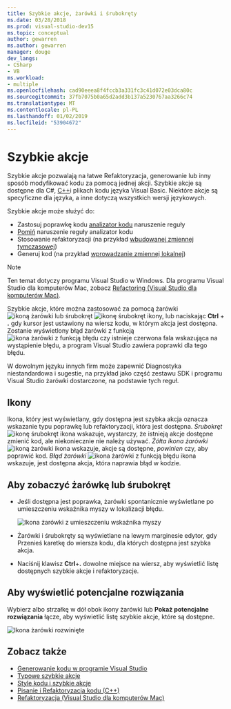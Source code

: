 ```yaml
---
title: Szybkie akcje, żarówki i śrubokręty
ms.date: 03/28/2018
ms.prod: visual-studio-dev15
ms.topic: conceptual
author: gewarren
ms.author: gewarren
manager: douge
dev_langs:
- CSharp
- VB
ms.workload:
- multiple
ms.openlocfilehash: cad90eeea8f4fccb3a331fc3c41d072e03dca80c
ms.sourcegitcommit: 37fb7075b0a65d2add3b137a5230767aa3266c74
ms.translationtype: MT
ms.contentlocale: pl-PL
ms.lasthandoff: 01/02/2019
ms.locfileid: "53904672"
---
```

# <a name="quick-actions"></a>Szybkie akcje

Szybkie akcje pozwalają na łatwe Refaktoryzacja, generowanie lub inny sposób modyfikować kodu za pomocą jednej akcji. Szybkie akcje są dostępne dla C#, [C++](/cpp/ide/writing-and-refactoring-code-cpp)i plikach kodu języka Visual Basic. Niektóre akcje są specyficzne dla języka, a inne dotyczą wszystkich wersji językowych.

Szybkie akcje może służyć do:

- Zastosuj poprawkę kodu [analizator kodu](../code-quality/roslyn-analyzers-overview.md) naruszenie reguły
- [Pomiń](../code-quality/use-roslyn-analyzers.md) naruszenie reguły analizator kodu
- Stosowanie refaktoryzacji (na przykład [wbudowanej zmiennej tymczasowej](../ide/reference/inline-temporary-variable.md))
- Generuj kod (na przykład [wprowadzanie zmiennej lokalnej](../ide/reference/introduce-local-variable.md))

> [!NOTE]
> Ten temat dotyczy programu Visual Studio w Windows. Dla programu Visual Studio dla komputerów Mac, zobacz [Refactoring (Visual Studio dla komputerów Mac)](/visualstudio/mac/refactoring).

Szybkie akcje, które można zastosować za pomocą żarówki ![ikoną żarówki](media/light-bulb-icon.png) lub śrubokręt ![ikonę śrubokręt](media/screwdriver-icon.png) ikony, lub naciskając **Ctrl** + **.** gdy kursor jest ustawiony na wiersz kodu, w którym akcja jest dostępna. Zostanie wyświetlony błąd żarówki z funkcją ![ikona żarówki z funkcją błędu](media/error-light-bulb-icon.png) czy istnieje czerwona fala wskazująca na wystąpienie błędu, a program Visual Studio zawiera poprawki dla tego błędu.

W dowolnym języku innych firm może zapewnić Diagnostyka niestandardowa i sugestie, na przykład jako część zestawu SDK i programu Visual Studio żarówki dostarczone, na podstawie tych reguł.

## <a name="icons"></a>Ikony

Ikona, który jest wyświetlany, gdy dostępna jest szybka akcja oznacza wskazanie typu poprawkę lub refaktoryzacji, która jest dostępna. *Śrubokręt* ![ikonę śrubokręt](media/screwdriver-icon.png) ikona wskazuje, wystarczy, że istnieją akcje dostępne zmienić kod, ale niekoniecznie nie należy używać. *Żółta ikona żarówki* ![ikoną żarówki](media/light-bulb-icon.png) ikona wskazuje, akcje są dostępne, *powinien* czy, aby poprawić kod. *Błąd żarówki* ![ikona żarówki z funkcją błędu](media/error-light-bulb-icon.png) ikona wskazuje, jest dostępna akcja, która naprawia błąd w kodzie.

## <a name="to-see-a-light-bulb-or-screwdriver"></a>Aby zobaczyć żarówkę lub śrubokręt

- Jeśli dostępna jest poprawka, żarówki spontanicznie wyświetlane po umieszczeniu wskaźnika myszy w lokalizacji błędu.

   ![Ikona żarówki z umieszczeniu wskaźnika myszy](../ide/media/vs2015_lightbulb_hover.png)

- Żarówki i śrubokręty są wyświetlane na lewym marginesie edytor, gdy Przenieś karetkę do wiersza kodu, dla których dostępna jest szybka akcja.

- Naciśnij klawisz **Ctrl**+**.** dowolne miejsce na wiersz, aby wyświetlić listę dostępnych szybkie akcje i refaktoryzacje.

## <a name="to-see-potential-fixes"></a>Aby wyświetlić potencjalne rozwiązania

Wybierz albo strzałkę w dół obok ikony żarówki lub **Pokaż potencjalne rozwiązania** łącze, aby wyświetlić listę szybkie akcje, które są dostępne.

![Ikona żarówki rozwinięte](../ide/media/vs2015_lightbulb_hover_expanded.png)

## <a name="see-also"></a>Zobacz także

- [Generowanie kodu w programie Visual Studio](../ide/code-generation-in-visual-studio.md)
- [Typowe szybkie akcje](../ide/common-quick-actions.md)
- [Style kodu i szybkie akcje](../ide/code-styles-and-quick-actions.md)
- [Pisanie i Refaktoryzacja kodu (C++)](/cpp/ide/writing-and-refactoring-code-cpp)
- [Refaktoryzacja (Visual Studio dla komputerów Mac)](/visualstudio/mac/refactoring)